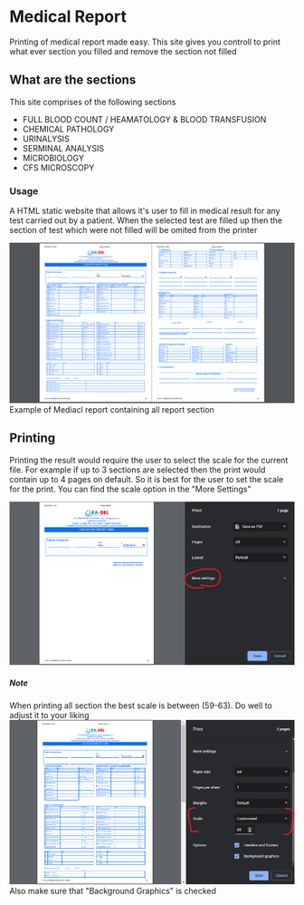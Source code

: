 # Medical Report
Printing of medical report made easy. This site gives you controll to print what ever section you filled and remove the section not filled

## What are the sections
This site comprises of the following sections
- FULL BLOOD COUNT / HEAMATOLOGY & BLOOD TRANSFUSION
- CHEMICAL PATHOLOGY
- URINALYSIS
- SERMINAL ANALYSIS
- MICROBIOLOGY
- CFS MICROSCOPY

### Usage
A HTML static website that allows it's user to fill in medical result for any test carried out by a patient. When the selected test are filled up then the section of test which were not filled will be omited from the printer

![Medical report containing all report sections](./assets/img/Medical%20Report.png)
Example of Mediacl report containing all report section

## Printing
Printing the result would require the user to select the scale for the current file. For example if up to 3 sections are selected then the print would contain up to 4 pages on default. So it is best for the user to set the scale for the print. You can find the scale option in the "More Settings"

![Showing more settings](./assets/img/screenshots/more-settings.png)

##### Note
When printing all section the best scale is between (59-63). Do well to adjust it to your liking
![Scaling the print](./assets/img/screenshots/scaling.png)
Also make sure that "Background Graphics" is checked